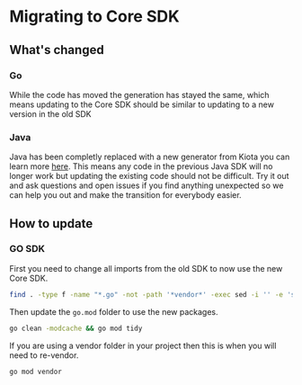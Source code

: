 # Migrating to Core SDK

## What's changed

### Go
While the code has moved the generation has stayed the same, which means updating to the Core SDK should be similar to updating to a new version in the old SDK

### Java
Java has been completly replaced with a new generator from Kiota you can learn more [here](https://microsoft.github.io/kiota/). This means any code in the previous Java SDK will no longer work but updating the existing code should not be difficult. Try it out and ask questions and open issues if you find anything unexpected so we can help you out and make the transition for everybody easier.

## How to update

### GO SDK

First you need to change all imports from the old SDK to now use the new Core SDK.
```bash
find . -type f -name "*.go" -not -path '*vendor*' -exec sed -i '' -e 's/github.com\/redhat-developer\/app-services-sdk-go/github.com\/redhat-developer\/app-services-sdk-core\/app-services-sdk-go/g' {} +
```

Then update the `go.mod` folder to use the new packages. 
```bash
go clean -modcache && go mod tidy
```

If you are using a vendor folder in your project then this is when you will need to re-vendor.
```bash
go mod vendor
```
